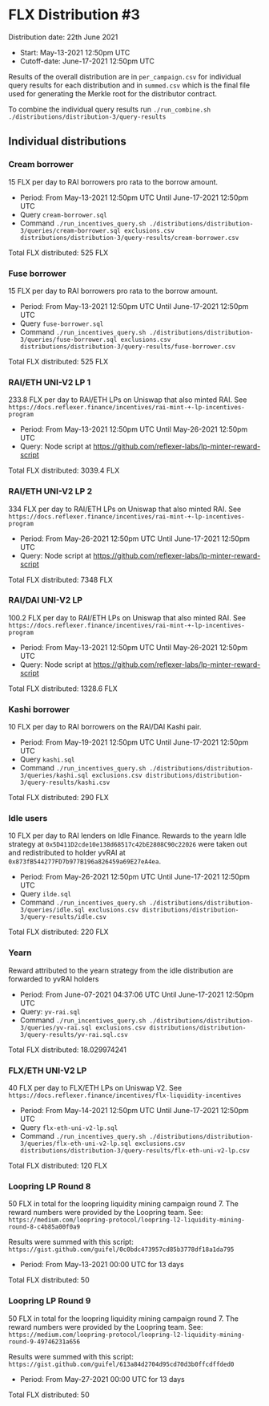 # FLX Distribution #3

Distribution date: 22th June 2021

- Start: May-13-2021 12:50pm UTC
- Cutoff-date: June-17-2021 12:50pm UTC

Results of the overall distribution are in `per_campaign.csv` for individual query results for each distribution and in `summed.csv` which is the final file used for generating the Merkle root for the distributor contract.

To combine the individual query results run `./run_combine.sh ./distributions/distribution-3/query-results`

## Individual distributions

### Cream borrower

15 FLX per day to RAI borrowers pro rata to the borrow amount.

- Period: From May-13-2021 12:50pm UTC Until June-17-2021 12:50pm UTC
- Query `cream-borrower.sql`
- Command `./run_incentives_query.sh ./distributions/distribution-3/queries/cream-borrower.sql exclusions.csv distributions/distribution-3/query-results/cream-borrower.csv`

Total FLX distributed: 525 FLX

### Fuse borrower

15 FLX per day to RAI borrowers pro rata to the borrow amount.

- Period: From May-13-2021 12:50pm UTC Until June-17-2021 12:50pm UTC
- Query `fuse-borrower.sql`
- Command `./run_incentives_query.sh ./distributions/distribution-3/queries/fuse-borrower.sql exclusions.csv distributions/distribution-3/query-results/fuse-borrower.csv`

Total FLX distributed: 525 FLX

### RAI/ETH UNI-V2 LP 1

233.8 FLX per day to RAI/ETH LPs on Uniswap that also minted RAI. See `https://docs.reflexer.finance/incentives/rai-mint-+-lp-incentives-program`

- Period: From May-13-2021 12:50pm UTC Until May-26-2021 12:50pm UTC
- Query: Node script at https://github.com/reflexer-labs/lp-minter-reward-script

Total FLX distributed: 3039.4 FLX

### RAI/ETH UNI-V2 LP 2

334 FLX per day to RAI/ETH LPs on Uniswap that also minted RAI. See `https://docs.reflexer.finance/incentives/rai-mint-+-lp-incentives-program`

- Period: From May-26-2021 12:50pm UTC Until June-17-2021 12:50pm UTC
- Query: Node script at https://github.com/reflexer-labs/lp-minter-reward-script

Total FLX distributed: 7348 FLX


### RAI/DAI UNI-V2 LP

100.2 FLX per day to RAI/ETH LPs on Uniswap that also minted RAI. See `https://docs.reflexer.finance/incentives/rai-mint-+-lp-incentives-program`

- Period: From May-13-2021 12:50pm UTC Until May-26-2021 12:50pm UTC
- Query: Node script at https://github.com/reflexer-labs/lp-minter-reward-script

Total FLX distributed: 1328.6 FLX

### Kashi borrower

10 FLX per day to RAI borrowers on the RAI/DAI Kashi pair.

- Period: From May-19-2021 12:50pm UTC Until June-17-2021 12:50pm UTC
- Query `kashi.sql`
- Command `./run_incentives_query.sh ./distributions/distribution-3/queries/kashi.sql exclusions.csv distributions/distribution-3/query-results/kashi.csv`

Total FLX distributed: 290 FLX

### Idle users

10 FLX per day to RAI lenders on Idle Finance. Rewards to the yearn Idle strategy at `0x5D411D2cde10e138d68517c42bE2808C90c22026` were taken out and redistributed to holder yvRAI at `0x873fB544277FD7b977B196a826459a69E27eA4ea`. 

- Period: From May-26-2021 12:50pm UTC Until June-17-2021 12:50pm UTC
- Query `ilde.sql`
- Command `./run_incentives_query.sh ./distributions/distribution-3/queries/idle.sql exclusions.csv distributions/distribution-3/query-results/idle.csv`

Total FLX distributed: 220 FLX

### Yearn

Reward attributed to the yearn strategy from the idle distribution are forwarded to yvRAI holders

- Period: From June-07-2021 04:37:06 UTC Until June-17-2021 12:50pm UTC
- Query: `yv-rai.sql`
- Command `./run_incentives_query.sh ./distributions/distribution-3/queries/yv-rai.sql exclusions.csv distributions/distribution-3/query-results/yv-rai.sql.csv`

Total FLX distributed: 18.029974241

### FLX/ETH UNI-V2 LP

40 FLX per day to FLX/ETH LPs on Uniswap V2. See `https://docs.reflexer.finance/incentives/flx-liquidity-incentives`

- Period: From May-14-2021 12:50pm UTC Until June-17-2021 12:50pm UTC
- Query `flx-eth-uni-v2-lp.sql`
- Command `./run_incentives_query.sh ./distributions/distribution-3/queries/flx-eth-uni-v2-lp.sql exclusions.csv distributions/distribution-3/query-results/flx-eth-uni-v2-lp.csv`

Total FLX distributed: 120 FLX

### Loopring LP Round 8

50 FLX in total for the loopring liquidity mining campaign round 7. The reward numbers were provided by the Loopring team.
See: `https://medium.com/loopring-protocol/loopring-l2-liquidity-mining-round-8-c4b85a00f0a9`

Results were summed with this script: `https://gist.github.com/guifel/0c0bdc473957cd85b3778df18a1da795`

- Period: From May-13-2021 00:00 UTC for 13 days

Total FLX distributed: 50

### Loopring LP Round 9

50 FLX in total for the loopring liquidity mining campaign round 7. The reward numbers were provided by the Loopring team.
See: `https://medium.com/loopring-protocol/loopring-l2-liquidity-mining-round-9-49746231a656`

Results were summed with this script: `https://gist.github.com/guifel/613a84d2704d95cd70d3b0ffcdffded0`

- Period: From May-27-2021 00:00 UTC for 13 days

Total FLX distributed: 50